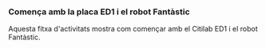 ### Comença amb la placa ED1 i el robot Fantàstic

Aquesta fitxa d'activitats mostra com començar amb el Citilab ED1 i el robot Fantàstic.
